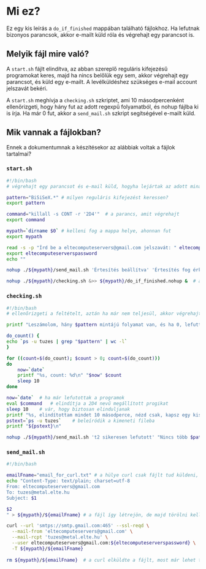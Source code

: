 # Mi ez?
Ez egy kis leírás a `do_if_finished` mappában található fájlokhoz. Ha lefutnak bizonyos parancsok, akkor e-mailt küld róla és végrehajt egy parancsot is.

## Melyik fájl mire való?
A `start.sh` fájlt elindítva, az abban szereplő reguláris kifejezésű programokat keres, majd ha nincs belőlük egy sem, akkor végrehajt egy parancsot, és küld egy e-mailt. A levélküldéshez szükséges e-mail account jelszavát bekéri.

A `start.sh` meghívja a `checking.sh` szkriptet, ami 10 másodpercenként ellenőrizgeti, hogy hány fut az adott regexpű folyamatból, és nohup fájlba ki is írja. Ha már 0 fut, akkor a `send_mail.sh` szkript segítségével e-mailt küld.

## Mik vannak a fájlokban?
Ennek a dokumentumnak a készítésekor az alábbiak voltak a fájlok tartalmai?

### `start.sh`
```bash
#!/bin/bash
# végrehajt egy parancsot és e-mail küld, hogyha lejártak az adott minátjú programok, ehhez pedig bekér egy e-mail account jelszót

pattern="BiSiSeX.*"	# milyen reguláris kifejezést keressen?
export pattern

command="killall -s CONT -r '2D4'"	# a parancs, amit végrehajt
export command

mypath=`dirname $0`	# kelleni fog a mappa helye, ahonnan fut
export mypath

read -s -p "Írd be a eltecomputeservers@gmail.com jelszavát: " eltecomputeserverspassword
export eltecomputeserverspassword
echo ""

nohup ./${mypath}/send_mail.sh 'Értesítés beállítva' 'Értesítés fog érkezni, mihelyst a szkript odajut, hogy e-mailt küldjön.' &>> ${mypath}/send_mail.nohup &

nohup ./${mypath}/checking.sh &>> ${mypath}/do_if_finished.nohup &	# addig fut, amíg van folyamat, de le van választva a terminálról
```

### `checking.sh`
```bash
#!/bin/bash
# ellenőrizgeti a feltételt, aztán ha már nem teljesül, akkor végrehajta a maradékot

printf "Leszámolom, hány $pattern mintájú folyamat van, és ha 0, lefuttatom a szkriptet.\n"

do_count() {
echo `ps -u tuzes | grep "$pattern" | wc -l`
}

for ((count=$(do_count); $count > 0; count=$(do_count)))
do
	now=`date`
	printf "%s, count: %d\n" "$now" $count
	sleep 10
done

now=`date`	# ha már lefutottak a programok
eval $command	# elindítja a 2D4 nevű megállított progikat
sleep 10	# vár, hogy biztosan elinduljanak
printf "%s, elindítottam mindet 10 másodperce, nézd csak, kapsz egy kis infót\n" "$now"
pstext=`ps -u tuzes`	# beleíródik a kimeneti fileba
printf "${pstext}\n"

nohup ./${mypath}/send_mail.sh 't2 sikeresen lefutott' "Nincs több $pattern mintájú program.\n${pstext}" &>> ${mypath}/send_mail.nohup &
```

### `send_mail.sh`
```bash
#!/bin/bash

emailFname="email_for_curl.txt"	# a hülye curl csak fájlt tud küldeni, szöveget nem, így bele kell írni egy fájlba a tartalmat
echo "Content-Type: text/plain; charset=utf-8
From: eltecomputeservers@gmail.com
To: tuzes@metal.elte.hu
Subject: $1

$2
" > ${mypath}/${emailFname}	# a fájl így létrejön, de majd törölni kell

curl --url 'smtps://smtp.gmail.com:465' --ssl-reqd \
  --mail-from 'eltecomputeservers@gmail.com' \
  --mail-rcpt 'tuzes@metal.elte.hu' \
  --user eltecomputeservers@gmail.com:${eltecomputeserverspassword} \
  -T ${mypath}/${emailFname}
  
rm ${mypath}/${emailFname}	# a curl elküldte a fájlt, most már lehet törölni
```